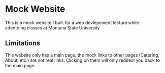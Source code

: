 # Mock Website
This is a mock website I built for a web devlepoment lecture while attentding classes at Montana State University.

## Limitations
This website only has a main page, the mock links to other pages (Catering, About, etc.) are not real links. Clicking on them will only redirect you back to the main page.
